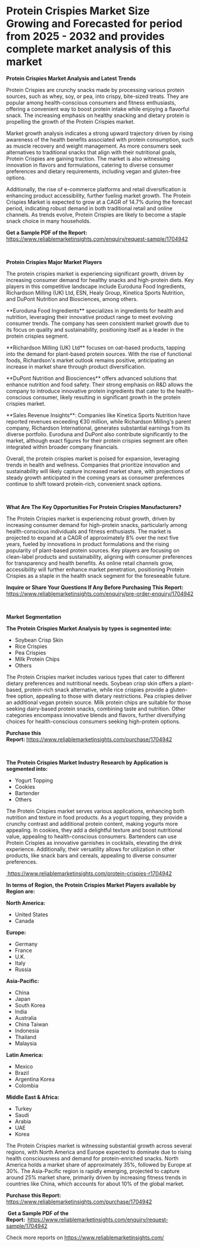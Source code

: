 <p><h1>Protein Crispies Market Size Growing and Forecasted for period from 2025 - 2032 and provides complete market analysis of this market</h1></p><p><strong>Protein Crispies Market Analysis and Latest Trends</strong></p>
<p><p>Protein Crispies are crunchy snacks made by processing various protein sources, such as whey, soy, or pea, into crispy, bite-sized treats. They are popular among health-conscious consumers and fitness enthusiasts, offering a convenient way to boost protein intake while enjoying a flavorful snack. The increasing emphasis on healthy snacking and dietary protein is propelling the growth of the Protein Crispies market.</p><p>Market growth analysis indicates a strong upward trajectory driven by rising awareness of the health benefits associated with protein consumption, such as muscle recovery and weight management. As more consumers seek alternatives to traditional snacks that align with their nutritional goals, Protein Crispies are gaining traction. The market is also witnessing innovation in flavors and formulations, catering to diverse consumer preferences and dietary requirements, including vegan and gluten-free options.</p><p>Additionally, the rise of e-commerce platforms and retail diversification is enhancing product accessibility, further fueling market growth. The Protein Crispies Market is expected to grow at a CAGR of 14.7% during the forecast period, indicating robust demand in both traditional retail and online channels. As trends evolve, Protein Crispies are likely to become a staple snack choice in many households.</p></p>
<p><strong>Get a Sample PDF of the Report:&nbsp;</strong> <a href="https://www.reliablemarketinsights.com/enquiry/request-sample/1704942?utm_campaign=3258&utm_medium=2&utm_source=Github&utm_content=ia&utm_term=07042025&utm_id=protein-crispies">https://www.reliablemarketinsights.com/enquiry/request-sample/1704942</a></p>
<p>&nbsp;</p>
<p><strong>Protein Crispies Major Market Players</strong></p>
<p><p>The protein crispies market is experiencing significant growth, driven by increasing consumer demand for healthy snacks and high-protein diets. Key players in this competitive landscape include Euroduna Food Ingredients, Richardson Milling (UK) Ltd, ESN, Healy Group, Kinetica Sports Nutrition, and DuPont Nutrition and Biosciences, among others.</p><p>**Euroduna Food Ingredients** specializes in ingredients for health and nutrition, leveraging their innovative product range to meet evolving consumer trends. The company has seen consistent market growth due to its focus on quality and sustainability, positioning itself as a leader in the protein crispies segment.</p><p>**Richardson Milling (UK) Ltd** focuses on oat-based products, tapping into the demand for plant-based protein sources. With the rise of functional foods, Richardson's market outlook remains positive, anticipating an increase in market share through product diversification.</p><p>**DuPont Nutrition and Biosciences** offers advanced solutions that enhance nutrition and food safety. Their strong emphasis on R&D allows the company to introduce innovative protein ingredients that cater to the health-conscious consumer, likely resulting in significant growth in the protein crispies market.</p><p>**Sales Revenue Insights**: Companies like Kinetica Sports Nutrition have reported revenues exceeding €30 million, while Richardson Milling's parent company, Richardson International, generates substantial earnings from its diverse portfolio. Euroduna and DuPont also contribute significantly to the market, although exact figures for their protein crispies segment are often integrated within broader company financials.</p><p>Overall, the protein crispies market is poised for expansion, leveraging trends in health and wellness. Companies that prioritize innovation and sustainability will likely capture increased market share, with projections of steady growth anticipated in the coming years as consumer preferences continue to shift toward protein-rich, convenient snack options.</p></p>
<p>&nbsp;</p>
<p><strong>What Are The Key Opportunities For Protein Crispies Manufacturers?</strong></p>
<p><p>The Protein Crispies market is experiencing robust growth, driven by increasing consumer demand for high-protein snacks, particularly among health-conscious individuals and fitness enthusiasts. The market is projected to expand at a CAGR of approximately 8% over the next five years, fueled by innovations in product formulations and the rising popularity of plant-based protein sources. Key players are focusing on clean-label products and sustainability, aligning with consumer preferences for transparency and health benefits. As online retail channels grow, accessibility will further enhance market penetration, positioning Protein Crispies as a staple in the health snack segment for the foreseeable future.</p></p>
<p><strong>Inquire or Share Your Questions If Any Before Purchasing This Report:</strong> <a href="https://www.reliablemarketinsights.com/enquiry/pre-order-enquiry/1704942?utm_campaign=3258&utm_medium=2&utm_source=Github&utm_content=ia&utm_term=07042025&utm_id=protein-crispies">https://www.reliablemarketinsights.com/enquiry/pre-order-enquiry/1704942</a></p>
<p>&nbsp;</p>
<p><strong>Market Segmentation</strong></p>
<p><strong>The Protein Crispies Market Analysis by types is segmented into:</strong></p>
<p><ul><li>Soybean Crisp Skin</li><li>Rice Crispies</li><li>Pea Crispies</li><li>Milk Protein Chips</li><li>Others</li></ul></p>
<p><p>The Protein Crispies market includes various types that cater to different dietary preferences and nutritional needs. Soybean crisp skin offers a plant-based, protein-rich snack alternative, while rice crispies provide a gluten-free option, appealing to those with dietary restrictions. Pea crispies deliver an additional vegan protein source. Milk protein chips are suitable for those seeking dairy-based protein snacks, combining taste and nutrition. Other categories encompass innovative blends and flavors, further diversifying choices for health-conscious consumers seeking high-protein options.</p></p>
<p><strong>Purchase this Report:&nbsp;</strong><a href="https://www.reliablemarketinsights.com/purchase/1704942?utm_campaign=3258&utm_medium=2&utm_source=Github&utm_content=ia&utm_term=07042025&utm_id=protein-crispies">https://www.reliablemarketinsights.com/purchase/1704942</a></p>
<p>&nbsp;</p>
<p><strong>The Protein Crispies Market Industry Research by Application is segmented into:</strong></p>
<p><ul><li>Yogurt Topping</li><li>Cookies</li><li>Bartender</li><li>Others</li></ul></p>
<p><p>The Protein Crispies market serves various applications, enhancing both nutrition and texture in food products. As a yogurt topping, they provide a crunchy contrast and additional protein content, making yogurts more appealing. In cookies, they add a delightful texture and boost nutritional value, appealing to health-conscious consumers. Bartenders can use Protein Crispies as innovative garnishes in cocktails, elevating the drink experience. Additionally, their versatility allows for utilization in other products, like snack bars and cereals, appealing to diverse consumer preferences.</p></p>
<p><a href="https://www.reliablemarketinsights.com/protein-crispies-r1704942?utm_campaign=3258&utm_medium=2&utm_source=Github&utm_content=ia&utm_term=07042025&utm_id=protein-crispies">&nbsp;https://www.reliablemarketinsights.com/protein-crispies-r1704942</a></p>
<p><strong>In terms of Region, the Protein Crispies Market Players available by Region are:</strong></p>
<p>
    <p> <strong> North America: </strong>
        <ul>
            <li>United States</li>
            <li>Canada</li>
        </ul>
        </p> 
    <p> <strong> Europe: </strong>
        <ul>
            <li>Germany</li>
            <li>France</li>
            <li>U.K.</li>
            <li>Italy</li>
            <li>Russia</li>
        </ul>
        </p> 
    <p> <strong> Asia-Pacific: </strong>
        <ul>
            <li>China</li>
            <li>Japan</li>
            <li>South Korea</li>
            <li>India</li>
            <li>Australia</li>
            <li>China Taiwan</li>
            <li>Indonesia</li>
            <li>Thailand</li>
            <li>Malaysia</li>
        </ul>
        </p> 
    <p> <strong> Latin America: </strong>
        <ul>
            <li>Mexico</li>
            <li>Brazil</li>
            <li>Argentina Korea</li>
            <li>Colombia</li>
        </ul>
        </p> 
    <p> <strong> Middle East & Africa: </strong>
        <ul>
            <li>Turkey</li>
            <li>Saudi</li>
            <li>Arabia</li>
            <li>UAE</li>
            <li>Korea</li>
        </ul>
    </p>
    </p>
<p><p>The Protein Crispies market is witnessing substantial growth across several regions, with North America and Europe expected to dominate due to rising health consciousness and demand for protein-enriched snacks. North America holds a market share of approximately 35%, followed by Europe at 30%. The Asia-Pacific region is rapidly emerging, projected to capture around 25% market share, primarily driven by increasing fitness trends in countries like China, which accounts for about 10% of the global market.</p></p>
<p><strong>Purchase this Report: </strong><a href="https://www.reliablemarketinsights.com/purchase/1704942?utm_campaign=3258&utm_medium=2&utm_source=Github&utm_content=ia&utm_term=07042025&utm_id=protein-crispies">https://www.reliablemarketinsights.com/purchase/1704942</a></p>
<p>&nbsp;<strong>Get a Sample PDF of the Report:&nbsp;&nbsp;</strong><a href="https://www.reliablemarketinsights.com/enquiry/request-sample/1704942?utm_campaign=3258&utm_medium=2&utm_source=Github&utm_content=ia&utm_term=07042025&utm_id=protein-crispies">https://www.reliablemarketinsights.com/enquiry/request-sample/1704942</a></p>
<p><strong></strong></p>
<p>Check more reports on <a href="https://www.reliablemarketinsights.com/?utm_campaign=3258&utm_medium=2&utm_source=Github&utm_content=ia&utm_term=07042025&utm_id=protein-crispies">https://www.reliablemarketinsights.com/</a></p>